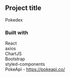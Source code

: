## Project title

Pokedex

### Built with

React <br>
axios <br>
ChartJS <br>
Bootstrap <br>
styled-components <br>
PokeApi - https://pokeapi.co/ <br>
